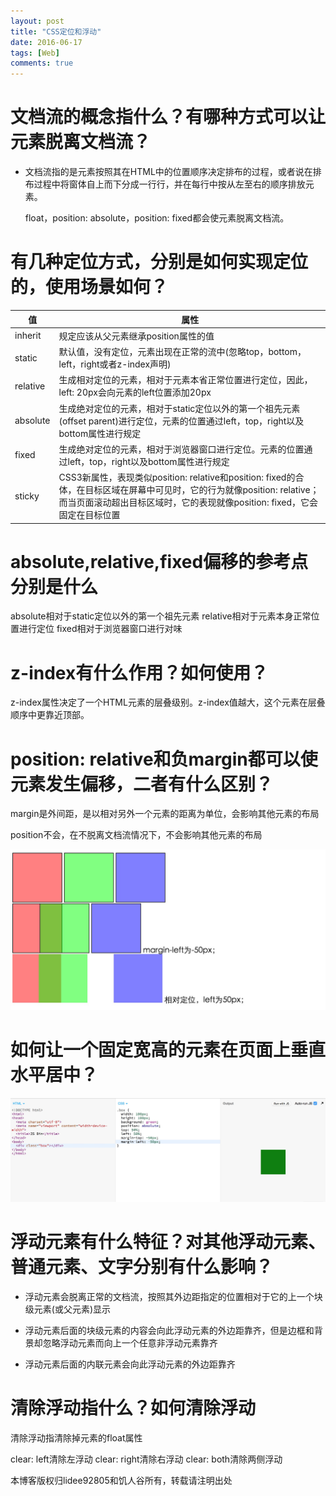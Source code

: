 ```yaml
---
layout: post
title: "CSS定位和浮动"
date: 2016-06-17
tags: [Web]
comments: true
---
```


# 文档流的概念指什么？有哪种方式可以让元素脱离文档流？

* 文档流指的是元素按照其在HTML中的位置顺序决定排布的过程，或者说在排布过程中将窗体自上而下分成一行行，并在每行中按从左至右的顺序排放元素。

	float，position: absolute，position: fixed都会使元素脱离文档流。
	
# 有几种定位方式，分别是如何实现定位的，使用场景如何？

值 | 属性
----- | -----
inherit | 规定应该从父元素继承position属性的值
static | 默认值，没有定位，元素出现在正常的流中(忽略top，bottom，left，right或者z-index声明)
relative | 	生成相对定位的元素，相对于元素本省正常位置进行定位，因此，left: 20px会向元素的left位置添加20px
absolute | 生成绝对定位的元素，相对于static定位以外的第一个祖先元素(offset parent)进行定位，元素的位置通过left，top，right以及bottom属性进行规定
fixed | 生成绝对定位的元素，相对于浏览器窗口进行定位。元素的位置通过left，top，right以及bottom属性进行规定
sticky | CSS3新属性，表现类似position: relative和position: fixed的合体，在目标区域在屏幕中可见时，它的行为就像position: relative；而当页面滚动超出目标区域时，它的表现就像position: fixed，它会固定在目标位置

# absolute,relative,fixed偏移的参考点分别是什么

absolute相对于static定位以外的第一个祖先元素
relative相对于元素本身正常位置进行定位
fixed相对于浏览器窗口进行对味

# z-index有什么作用？如何使用？

z-index属性决定了一个HTML元素的层叠级别。z-index值越大，这个元素在层叠顺序中更靠近顶部。

# position: relative和负margin都可以使元素发生偏移，二者有什么区别？

margin是外间距，是以相对另外一个元素的距离为单位，会影响其他元素的布局

position不会，在不脱离文档流情况下，不会影响其他元素的布局

![](/images/margin-relative.png)

# 如何让一个固定宽高的元素在页面上垂直水平居中？

![](/images/VHCenter.png)

# 浮动元素有什么特征？对其他浮动元素、普通元素、文字分别有什么影响？

* 浮动元素会脱离正常的文档流，按照其外边距指定的位置相对于它的上一个块级元素(或父元素)显示

* 浮动元素后面的块级元素的内容会向此浮动元素的外边距靠齐，但是边框和背景却忽略浮动元素而向上一个任意非浮动元素靠齐

* 浮动元素后面的内联元素会向此浮动元素的外边距靠齐

# 清除浮动指什么？如何清除浮动

清除浮动指清除掉元素的float属性

clear: left清除左浮动
clear: right清除右浮动
clear: both清除两侧浮动


本博客版权归lidee92805和饥人谷所有，转载请注明出处





